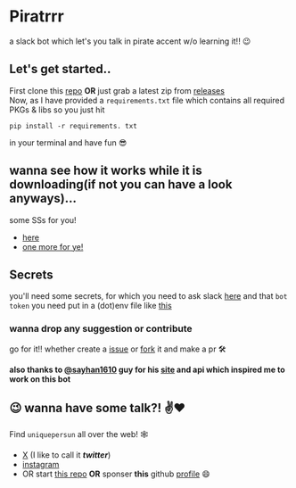 # Piratrrr
a slack bot which let's you talk in pirate accent w/o learning it!! :wink:

## Let's get started..
First clone this [repo](https://github.com/uniquepersun/piratrrr.git) **OR** just grab a latest zip from [releases](https://github.com/uniquepersun/piratrrr/releases/latest) <br> Now, as I have provided a `requirements.txt` file which contains all required PKGs & libs so you just hit 
```
pip install -r requirements. txt 
```
in your terminal and have fun :sunglasses:

## wanna see how it works while it is downloading(if not you can have a look anyways)...
some SSs for you!
- [here](https://github.com/user-attachments/assets/e8b6204d-8b0c-4827-b740-9c55df3c648b) 
- [one more for ye!](https://github.com/user-attachments/assets/273bb00d-8e1e-41f0-ad7b-c9e1aa6bbb00)

## Secrets
you'll need some secrets, for which you need to ask slack [here](https://api.slack.com/apps) and that `bot token` you need put in a (dot)env file like [this](https://github.com/uniquepersun/piratrrr/blob/main/dotenv.txt)  

### wanna drop any suggestion or contribute
go for it!! whether create a [issue](https://github.com/uniquepersun/piratrrr/issues/new) or [fork](https://github.com/uniquepersun/piratrrr/fork) it and make a pr :hammer_and_wrench:

**also thanks to [@sayhan1610](https://github.com/sayhan1610/) guy for his [site](https://pirater.onrender.com/) and api which inspired me to work on this bot**

## :wink: wanna have some talk?! :v::heart:
Find `uniquepersun` all over the web! 🕸️

- [X](https://x.com/uniquepersun) (I like to call it ***twitter***) <br>
- [instagram](https://instagram.com/uniquepersun) <br>
- OR start [this repo]() **OR** sponser **this** github [profile](https://github.com/uniquepersun) :smile:
